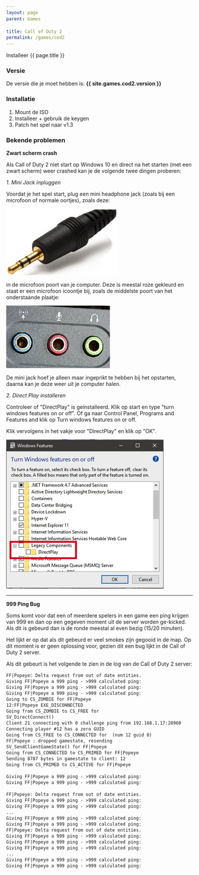 ```yaml
---
layout: page
parent: Games

title: Call of Duty 2
permalink: /games/cod2
---
```


Installeer {{ page.title }}

### Versie

De versie die je moet hebben is: **{{ site.games.cod2.version }}**

### Installatie

1. Mount de ISO
2. Installeer + gebruik de keygen
3. Patch het spel naar v1.3

### Bekende problemen

**Zwart scherm crash**

Als Call of Duty 2 niet start op Windows 10 en direct na het starten (met een zwart scherm) weer crashed kan je de volgende twee dingen proberen:

_1. Mini Jack inpluggen_

Voordat je het spel start, plug een mini headphone jack (zoals bij een microfoon of normale oortjes), zoals deze:

![Screenshot](/assets/img/mini-jack.jpg)

in de microfoon poort van je computer. Deze is meestal roze gekleurd en staat er een microfoon icoontje bij, zoals de middelste poort van het onderstaande plaatje:

![Screenshot](/assets/img/audio-ports.jpg)

De mini jack hoef je alleen maar ingeprikt te hebben bij het opstarten, daarna kan je deze weer uit je computer halen.

_2. Direct Play installeren_

Controleer of "DirectPlay" is geinstalleerd. Klik op start en type "turn windows features on or off". Of ga naar Control Panel, Programs and Features and klik op Turn windows features on or off.

Klik vervolgens in het vakje voor "DirectPlay" en klik op "OK".

![Screenshot](/assets/img/windows-features-direct-play.jpg)

---

**999 Ping Bug**

Soms komt voor dat een of meerdere spelers in een game een ping krijgen van 999 en dan op een gegeven moment uit de server worden ge-kicked. Als dit is gebeurd dan is de ronde meestal al even bezig (15/20 minuten).

Het lijkt er op dat als dit gebeurd er veel smokes zijn gegooid in de map. Op dit moment is er geen oplossing voor, gezien dit een bug lijkt in de Call of Duty 2 server.

Als dit gebeurt is het volgende te zien in de log van de Call of Duty 2 server:
```
FF|Popeye: Delta request from out of date entities.
Giving FF|Popeye a 999 ping - >999 calculated ping:
Giving FF|Popeye a 999 ping - >999 calculated ping:
Giving FF|Popeye a 999 ping - >999 calculated ping:
Going to CS_ZOMBIE for FF|Popeye
12:FF|Popeye EXE_DISCONNECTED
Going from CS_ZOMBIE to CS_FREE for
SV_DirectConnect()
Client 21 connecting with 0 challenge ping from 192.168.1.17:28960
Connecting player #12 has a zero GUID
Going from CS_FREE to CS_CONNECTED for  (num 12 guid 0)
FF|Popeye : dropped gamestate, resending
SV_SendClientGameState() for FF|Popeye
Going from CS_CONNECTED to CS_PRIMED for FF|Popeye
Sending 8787 bytes in gamestate to client: 12
Going from CS_PRIMED to CS_ACTIVE for FF|Popeye

Giving FF|Popeye a 999 ping - >999 calculated ping:
Giving FF|Popeye a 999 ping - >999 calculated ping:

FF|Popeye: Delta request from out of date entities.
Giving FF|Popeye a 999 ping - >999 calculated ping:
Giving FF|Popeye a 999 ping - >999 calculated ping:
...
Giving FF|Popeye a 999 ping - >999 calculated ping:
Giving FF|Popeye a 999 ping - >999 calculated ping:
FF|Popeye: Delta request from out of date entities.
Giving FF|Popeye a 999 ping - >999 calculated ping:
Giving FF|Popeye a 999 ping - >999 calculated ping:
Giving FF|Popeye a 999 ping - >999 calculated ping:
...
Giving FF|Popeye a 999 ping - >999 calculated ping:
Giving FF|Popeye a 999 ping - >999 calculated ping:
```
